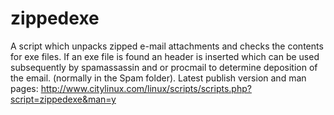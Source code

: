 # zippedexe
A script which unpacks zipped e-mail attachments and checks the contents for
exe files. If an exe file is found an header is inserted which can be used 
subsequently by spamassassin and or procmail to determine deposition of the
email. (normally in the Spam folder). Latest publish version and man pages: http://www.citylinux.com/linux/scripts/scripts.php?script=zippedexe&man=y
